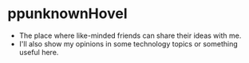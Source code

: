 # ppunknownHovel
   - The place where like-minded friends can share their ideas with me. 
   - I'll also show my opinions in some technology topics or something useful here.
